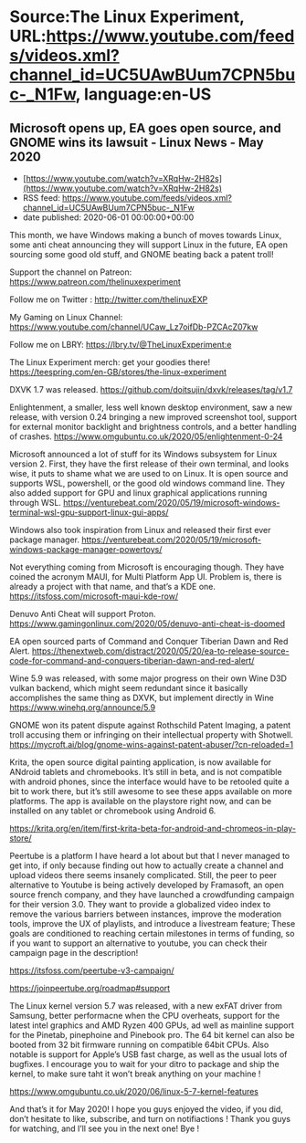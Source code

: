# Source:The Linux Experiment, URL:https://www.youtube.com/feeds/videos.xml?channel_id=UC5UAwBUum7CPN5buc-_N1Fw, language:en-US

## Microsoft opens up, EA goes open source, and GNOME wins its lawsuit - Linux News - May 2020
 - [https://www.youtube.com/watch?v=XRqHw-2H82s](https://www.youtube.com/watch?v=XRqHw-2H82s)
 - RSS feed: https://www.youtube.com/feeds/videos.xml?channel_id=UC5UAwBUum7CPN5buc-_N1Fw
 - date published: 2020-06-01 00:00:00+00:00

This month, we have Windows making a bunch of moves towards Linux, some anti cheat announcing they will support Linux in the future, EA open sourcing some good old stuff, and GNOME beating back a patent troll!


Support the channel on Patreon: 
https://www.patreon.com/thelinuxexperiment

Follow me on Twitter : http://twitter.com/thelinuxEXP

My Gaming on Linux Channel: https://www.youtube.com/channel/UCaw_Lz7oifDb-PZCAcZ07kw

Follow me on LBRY: https://lbry.tv/@TheLinuxExperiment:e

The Linux Experiment merch: get your goodies there! https://teespring.com/en-GB/stores/the-linux-experiment

DXVK 1.7 was released.
https://github.com/doitsujin/dxvk/releases/tag/v1.7

Enlightenment, a smaller, less well known desktop environment, saw a new release, with version 0.24 bringing a new improved screenshot tool, support for external monitor backlight and brightness controls, and a better handling of crashes.
https://www.omgubuntu.co.uk/2020/05/enlightenment-0-24

Microsoft announced a lot of stuff for its Windows subsystem for Linux version 2. First, they have the first release of their own terminal, and looks wise, it puts to shame what we are used to on Linux. It is open source and supports WSL, powershell, or the good old windows command line. They also added support for GPU and linux graphical applications running through WSL.
https://venturebeat.com/2020/05/19/microsoft-windows-terminal-wsl-gpu-support-linux-gui-apps/

Windows also took inspiration from Linux and released their first ever package manager.
https://venturebeat.com/2020/05/19/microsoft-windows-package-manager-powertoys/

Not everything coming from Microsoft is encouraging though. They have coined the acronym MAUI, for Multi Platform App UI. Problem is, there is already a project with that name, and that’s a KDE one. https://itsfoss.com/microsoft-maui-kde-row/

Denuvo Anti Cheat will support Proton. https://www.gamingonlinux.com/2020/05/denuvo-anti-cheat-is-doomed

EA open sourced parts of Command and Conquer Tiberian Dawn and Red Alert.
https://thenextweb.com/distract/2020/05/20/ea-to-release-source-code-for-command-and-conquers-tiberian-dawn-and-red-alert/

Wine 5.9 was released, with some major progress on their own Wine D3D vulkan backend, which might seem redundant since it basically accomplishes the same thing as DXVK, but implement directly in Wine
https://www.winehq.org/announce/5.9

GNOME won its patent dispute against Rothschild Patent Imaging, a patent troll accusing them or infringing on their intellectual property with Shotwell. https://mycroft.ai/blog/gnome-wins-against-patent-abuser/?cn-reloaded=1

Krita, the open source digital painting application, is now available for ANdroid tablets and chromebooks. It’s still in beta, and is not compatible with android phones, since the interface would have to be retooled quite a bit to work there, but it’s still awesome to see these apps available on more platforms. The app is available on the playstore right now, and can be installed on any tablet or chromebook using Android 6.

https://krita.org/en/item/first-krita-beta-for-android-and-chromeos-in-play-store/

Peertube is a platform I have heard a lot about but that I never managed to get into, if only because finding out how to actually create a channel and upload videos there seems insanely complicated. Still, the peer to peer alternative to Youtube is being actively developed by Framasoft, an open source french company, and they have launched a crowdfunding campaign for their version 3.0. They want to provide a globalized video index to remove the various barriers between instances, improve the moderation tools, improve the UX of playlists, and introduce a livestream feature; These goals are conditioned to reaching certain milestones in terms of funding, so if you want to support an alternative to youtube, you can check their campaign page in the description!

https://itsfoss.com/peertube-v3-campaign/

https://joinpeertube.org/roadmap#support

The Linux kernel version 5.7 was released, with a new exFAT driver from Samsung, better performacne when the CPU overheats, support for the latest intel graphics and AMD Ryzen 400 GPUs, ad well as mainline support for the Pinetab, pinephoine and Pinebook pro. The 64 bit kernel can also be booted from 32 bit firmware running on compatible 64bit CPUs. Also notable is support for Apple’s USB fast charge, as well as the usual lots of bugfixes. I encourage you to wait for your ditro to package and ship the kernel, to make sure taht it won’t break anything on your machine !

https://www.omgubuntu.co.uk/2020/06/linux-5-7-kernel-features

And that’s it for May 2020! I hope you guys enjoyed the video, if you did, don’t hesitate to like, subscribe, and turn on notifiactions ! Thank you guys for watching, and I’ll see you in the next one! Bye !

